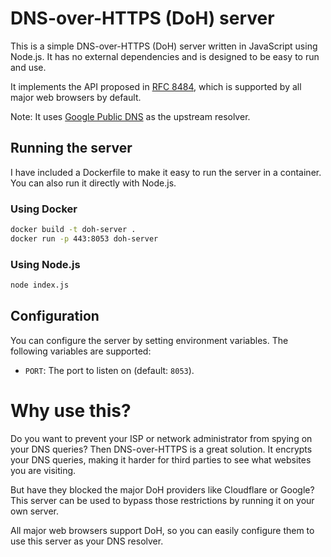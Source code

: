 # DNS-over-HTTPS (DoH) server

This is a simple DNS-over-HTTPS (DoH) server written in JavaScript using Node.js. It has no external dependencies and is designed to be easy to run and use.

It implements the API proposed in [RFC 8484](https://datatracker.ietf.org/doc/html/rfc8484), which is supported by all major web browsers by default.

Note: It uses [Google Public DNS](https://developers.google.com/speed/public-dns/) as the upstream resolver.

## Running the server

I have included a Dockerfile to make it easy to run the server in a container. You can also run it directly with Node.js.

### Using Docker

```bash
docker build -t doh-server .
docker run -p 443:8053 doh-server
```

### Using Node.js

```bash
node index.js
```

## Configuration

You can configure the server by setting environment variables. The following variables are supported:

- `PORT`: The port to listen on (default: `8053`).

# Why use this?

Do you want to prevent your ISP or network administrator from spying on your DNS queries? Then DNS-over-HTTPS is a great solution. It encrypts your DNS queries, making it harder for third parties to see what websites you are visiting.

But have they blocked the major DoH providers like Cloudflare or Google? This server can be used to bypass those restrictions by running it on your own server.

All major web browsers support DoH, so you can easily configure them to use this server as your DNS resolver.
